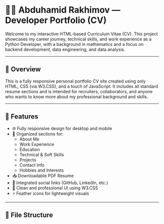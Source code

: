 # 🧑‍💻 Abduhamid Rakhimov — Developer Portfolio (CV)

Welcome to my interactive HTML-based Curriculum Vitae (CV). This project showcases my career journey, technical skills, and work experience as a Python Developer, with a background in mathematics and a focus on backend development, data engineering, and data analysis.

---

## 📄 Overview

This is a fully responsive personal portfolio CV site created using only HTML, CSS (via W3.CSS), and a touch of JavaScript. It includes all standard resume sections and is intended for recruiters, collaborators, and anyone who wants to know more about my professional background and skills.

---

## 🚀 Features

- 🌐 Fully responsive design for desktop and mobile
- 📂 Organized sections for:
  - About Me
  - Work Experience
  - Education
  - Technical & Soft Skills
  - Projects
  - Contact Info
  - Hobbies and Interests
- 📥 Downloadable PDF Resume
- 🔗 Integrated social links (GitHub, LinkedIn, etc.)
- 🎨 Clean and professional UI using W3.CSS
- ⚡ Feather icons for lightweight visuals

---

## 📂 File Structure

